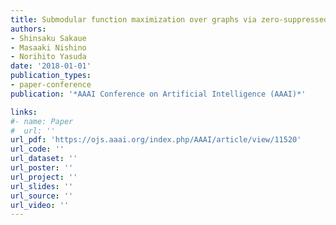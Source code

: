 ```yaml
---
title: Submodular function maximization over graphs via zero-suppressed binary decision diagrams
authors:
- Shinsaku Sakaue
- Masaaki Nishino
- Norihito Yasuda
date: '2018-01-01'
publication_types:
- paper-conference
publication: '*AAAI Conference on Artificial Intelligence (AAAI)*'

links:
#- name: Paper
#  url: ''
url_pdf: 'https://ojs.aaai.org/index.php/AAAI/article/view/11520'
url_code: ''
url_dataset: ''
url_poster: ''
url_project: ''
url_slides: ''
url_source: ''
url_video: ''
---
```

